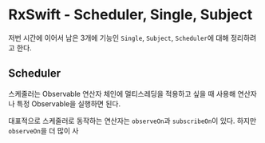 # RxSwift - Scheduler, Single, Subject

저번 시간에 이어서 남은 3개에 기능인 `Single`, `Subject`, `Scheduler`에 대해 정리하려고 한다.

## Scheduler

스케줄러는 Observable 연산자 체인에 멀티스레딩을 적용하고 싶을 때 사용해 연산자나 특정 Observable을 실행하면 된다.

대표적으로 스케줄러로 동작하는 연산자는 `observeOn`과 `subscribeOn`이 있다. 하지만 `observeOn`을 더 많이 사
